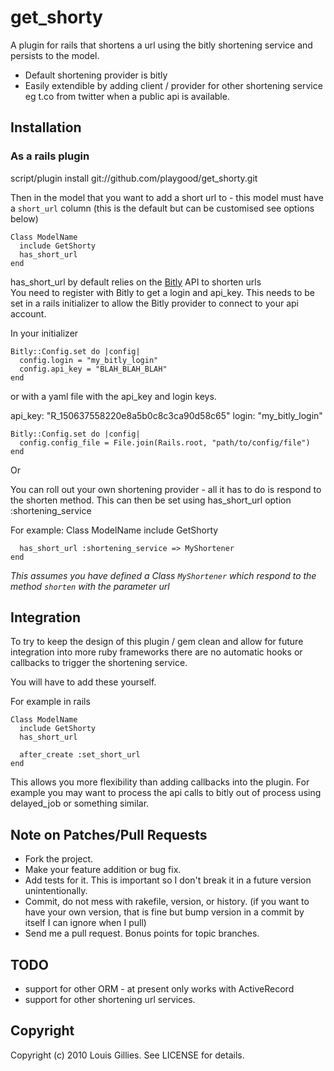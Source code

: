 # get_shorty

A plugin for rails that shortens a url using the bitly shortening service and persists to the model.

* Default shortening provider is bitly
* Easily extendible by adding client / provider for other shortening service eg t.co from twitter when a public api is available.

## Installation

### As a rails plugin
  script/plugin install git://github.com/playgood/get_shorty.git
  
Then in the model that you want to add a short url to - this model must have a `short_url` column (this is the default but can be customised see options below)

    Class ModelName
      include GetShorty
      has_short_url  
    end
    
has_short_url by default relies on the [Bitly](http://bit.ly/ "Bitly") API to shorten urls   
You need to register with Bitly to get a login and api_key. 
This needs to be set in a rails initializer to allow the Bitly provider to connect to your api account.

In your initializer
    
    Bitly::Config.set do |config|
      config.login = "my_bitly_login"
      config.api_key = "BLAH_BLAH_BLAH"
    end
    
or with a yaml file with the api_key and login keys. 

  api_key: "R_150637558220e8a5b0c8c3ca90d58c65"
  login: "my_bitly_login"

    
    Bitly::Config.set do |config|
      config.config_file = File.join(Rails.root, "path/to/config/file")
    end
    
Or

You can roll out your own shortening provider - all it has to do is respond to the shorten method.
This can then be set using has_short_url option :shortening_service

For example:
    Class ModelName
      include GetShorty
    
      has_short_url :shortening_service => MyShortener
    end
  
_This assumes you have defined a Class `MyShortener` which respond to the method `shorten` with the parameter url_

## Integration

  To try to keep the design of this plugin / gem clean and allow for future integration into more ruby frameworks there are no automatic hooks or callbacks to trigger the 
  shortening service.
  
  You will have to add these yourself.
  
  For example in rails
  
    Class ModelName
      include GetShorty
      has_short_url
      
      after_create :set_short_url
    end
    
  This allows you more flexibility than adding callbacks into the plugin. For example you may want to process the api calls to bitly out of process using delayed_job or something similar.
  
     
## Note on Patches/Pull Requests
 
* Fork the project.
* Make your feature addition or bug fix.
* Add tests for it. This is important so I don't break it in a
  future version unintentionally.
* Commit, do not mess with rakefile, version, or history.
  (if you want to have your own version, that is fine but bump version in a commit by itself I can ignore when I pull)
* Send me a pull request. Bonus points for topic branches.

## TODO

* support for other ORM - at present only works with ActiveRecord
* support for other shortening url services.

## Copyright

Copyright (c) 2010 Louis Gillies. See LICENSE for details.
